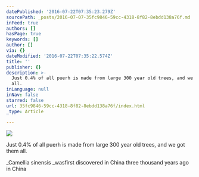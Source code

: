 ```yaml
---
datePublished: '2016-07-22T07:35:23.279Z'
sourcePath: _posts/2016-07-07-35fc9846-59cc-4318-8f82-8ebdd138a76f.md
inFeed: true
authors: []
hasPage: true
keywords: []
author: []
via: {}
dateModified: '2016-07-22T07:35:22.574Z'
title: ''
publisher: {}
description: >-
  Just 0.4% of all puerh is made from large 300 year old trees, and we got them
  all. 
inLanguage: null
inNav: false
starred: false
url: 35fc9846-59cc-4318-8f82-8ebdd138a76f/index.html
_type: Article

---
```

![](https://the-grid-user-content.s3-us-west-2.amazonaws.com/08fe11a7-1472-410b-8790-95edd3827aac.jpg)

Just 0.4% of all puerh is made from large 300 year old trees, and we got them all. 

_Camellia sinensis _wasfirst discovered in China three thousand years ago in China